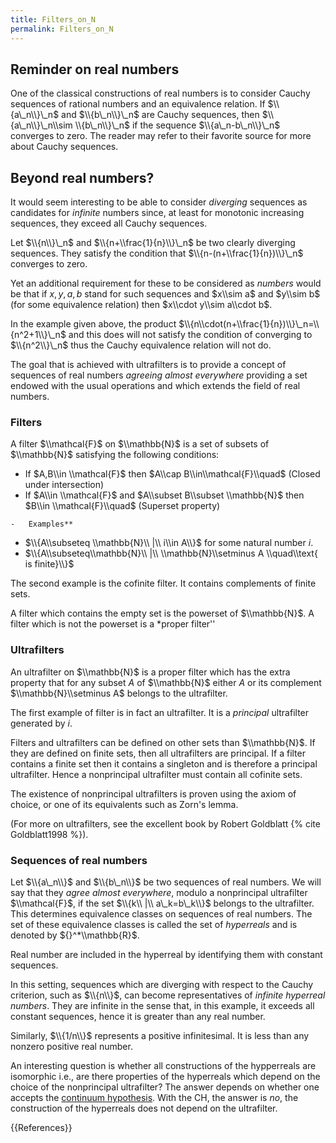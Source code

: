 ```yaml
---
title: Filters_on_N
permalink: Filters_on_N
---
```



## Reminder on real numbers

One of the classical constructions of real numbers is to consider Cauchy sequences of rational numbers and an equivalence relation. If $\\{a\_n\\}\_n$ and $\\{b\_n\\}\_n$ are Cauchy sequences, then $\\{a\_n\\}\_n\\sim \\{b\_n\\}\_n$ if the sequence $\\{a\_n-b\_n\\}\_n$ converges to zero. The reader may refer to their favorite source for more about Cauchy sequences.

## Beyond real numbers?
It would seem interesting to be able to consider *diverging* sequences as candidates for *infinite* numbers since, at least for monotonic increasing sequences, they exceed all Cauchy sequences.

Let $\\{n\\}\_n$ and $\\{n+\\frac{1}{n}\\}\_n$ be two clearly diverging sequences. They satisfy the condition that $\\{n-(n+\\frac{1}{n})\\}\_n$ converges to zero.

Yet an additional requirement for these to be considered as *numbers* would be that if $x,y,a,b$ stand for such sequences and $x\\sim a$ and $y\\sim b$ (for some equivalence relation) then $x\\cdot y\\sim a\\cdot b$.

In the example given above, the product $\\{n\\cdot(n+\\frac{1}{n})\\}\_n=\\{n^2+1\\}\_n$ and this does will not satisfy the condition of converging to $\\{n^2\\}\_n$ thus the Cauchy equivalence relation will not do.

The goal that is achieved with ultrafilters is to provide a concept of sequences of real numbers *agreeing almost everywhere*  providing  a set endowed with the usual operations and which extends the field of real numbers.

### Filters

A filter $\\mathcal{F}$ on $\\mathbb{N}$ is a set of subsets of $\\mathbb{N}$ satisfying the following conditions:

-    If $A,B\\in \\mathcal{F}$ then $A\\cap B\\in\\mathcal{F}\\quad$ (Closed under intersection)
-    If $A\\in \\mathcal{F}$ and $A\\subset B\\subset \\mathbb{N}$ then $B\\in \\mathcal{F}\\quad$ (Superset property)

    -   Examples**

-    $\\{A\\subseteq \\mathbb{N}\\ |\\ i\\in A\\}$ for some natural number $i$.
-    $\\{A\\subseteq\\mathbb{N}\\ |\\ \\mathbb{N}\\setminus A \\quad\\text{ is finite}\\}$

The second example is the cofinite filter. It contains complements of finite sets.

A filter which contains the empty set is the powerset of $\\mathbb{N}$. A filter which is not the powerset is a *proper filter''

### Ultrafilters

An ultrafilter on $\\mathbb{N}$ is a proper filter which has the extra property that for any subset $A$ of $\\mathbb{N}$ either $A$ or its complement $\\mathbb{N}\\setminus A$ belongs to the ultrafilter.

The first example of filter is in fact an ultrafilter. It is a *principal* ultrafilter generated by $i$.

Filters and ultrafilters can be defined on other sets than $\\mathbb{N}$. If they are defined on finite sets, then all ultrafilters are principal. If a filter contains a finite set then it contains a singleton and is therefore a principal ultrafilter. Hence a nonprincipal ultrafilter must contain all cofinite sets.

The existence of nonprincipal ultrafilters is proven using the axiom of choice, or one of its equivalents such as Zorn's lemma.

(For more on ultrafilters, see the excellent book by Robert Goldblatt {% cite Goldblatt1998 %}).

### Sequences of real numbers

Let $\\{a\_n\\}$ and $\\{b\_n\\}$ be two sequences of real numbers. We will say that they *agree almost everywhere*, modulo a nonprincipal ultrafilter $\\mathcal{F}$, if the set $\\{k\\ |\\ a\_k=b\_k\\}$ belongs to the ultrafilter. This determines equivalence classes on sequences of real numbers. The set of these equivalence classes is called the set of *hyperreals* and is denoted by ${}^*\\mathbb{R}$.

Real number are included in the hyperreal by identifying them with constant sequences.

In this setting, sequences which are diverging with respect to the Cauchy criterion, such as $\\{n\\}$, can become representatives of *infinite hyperreal numbers*. They are infinite in the sense that, in this example, it exceeds all constant sequences, hence it is greater than any real number.

Similarly, $\\{1/n\\}$  represents a positive infinitesimal. It is less than any nonzero positive real number.

An interesting question is whether all constructions of the hypperreals are isomorphic i.e., are there properties of the hyperreals which depend on the choice of the nonprincipal ultrafilter? The answer depends on whether one accepts the [continuum hypothesis](Continuum_hypothesis "Continuum hypothesis"). With the CH, the answer is *no*, the construction of the hyperreals does not depend on the ultrafilter.

{{References}}

